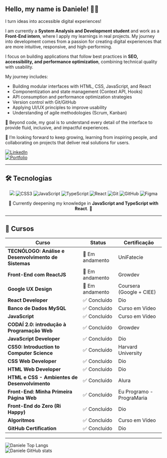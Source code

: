 ## Hello, my name is Daniele! 👩‍💻  
I turn ideas into accessible digital experiences!  

I am currently a **System Analysis and Development student** and work as a **Front-End intern**, where I apply my learnings in real projects. My journey into development comes from a passion for creating digital experiences that are more intuitive, responsive, and high-performing.  

I focus on building applications that follow best practices in **SEO, accessibility, and performance optimization**, combining technical quality with usability.  

My journey includes:  
- Building modular interfaces with HTML, CSS, JavaScript, and React  
- Componentization and state management (Context API, Hooks)  
- API consumption and performance optimization strategies  
- Version control with Git/GitHub  
- Applying UI/UX principles to improve usability  
- Understanding of agile methodologies (Scrum, Kanban)  

🌱 Beyond code, my goal is to understand every detail of the interface to provide fluid, inclusive, and impactful experiences.  

🎯 I’m looking forward to keep growing, learning from inspiring people, and collaborating on projects that deliver real solutions for users.  

[![LinkedIn](https://img.shields.io/badge/LinkedIn-0077B5?style=for-the-badge&logo=linkedin&logoColor=white)](https://www.linkedin.com/in/danieleksantos/)  
[![Portfolio](https://img.shields.io/badge/Portfolio-FF5722?style=for-the-badge&logo=todoist&logoColor=white)](https://danieleksantos.github.io/)  

-----

## 🛠️ Tecnologias  

<p align="center">
  <img src="https://img.shields.io/badge/HTML5-E34F26?style=for-the-badge&logo=html5&logoColor=white" />
  <img src="https://img.shields.io/badge/CSS3-1572B6?style=for-the-badge&logo=css3&logoColor=white" alt="CSS3" />
  <img src="https://img.shields.io/badge/JavaScript-F7DF1E?style=for-the-badge&logo=javascript&logoColor=black" alt="JavaScript" />
  <img src="https://img.shields.io/badge/TypeScript-007ACC?style=for-the-badge&logo=typescript&logoColor=white" alt="TypeScript" />
  <img src="https://img.shields.io/badge/React-20232A?style=for-the-badge&logo=react&logoColor=61DAFB" alt="React" />
  <img src="https://img.shields.io/badge/GIT-E44C30?style=for-the-badge&logo=git&logoColor=white" alt="Git" />
  <img src="https://img.shields.io/badge/GitHub-100000?style=for-the-badge&logo=github&logoColor=white" alt="GitHub" />
  <img src="https://img.shields.io/badge/Figma-696969?style=for-the-badge&logo=figma&logoColor=figma" alt="Figma" />
</p>  

<p align="center">🚀 Currently deepening my knowledge in <b>JavaScript and TypeScript with React</b>. 🚀</p>  

-----

## 📖 Cursos  

| **Curso**                                                | **Status**       | **Certificação**        |
|----------------------------------------------------------|------------------|-------------------------|
| **TECNÓLOGO: Análise e Desenvolvimento de Sistemas**     | 🚀 Em andamento  | UniFatecie              |
| **Front-End com ReactJS**                                | 🚀 Em andamento  | Growdev                 |
| **Google UX Design**                                     | 🚀 Em andamento  | Coursera (Google + CIEE)|
| **React Developer**                                      | ✅ Concluído     | Dio                     |
| **Banco de Dados MySQL**                                 | ✅ Concluído     | Curso em Vídeo          |
| **JavaScript**                                           | ✅ Concluído     | Curso em Vídeo          |
| **CODAÍ 2.0: introdução à Programação Web**              | ✅ Concluído     | Growdev                 |
| **JavaScript Developer**                                 | ✅ Concluído     | Dio                     |
| **CS50: Introduction to Computer Science**               | ✅ Concluído     | Harvard University      |
| **CSS Web Developer**                                    | ✅ Concluído     | Dio                     |
| **HTML Web Developer**                                   | ✅ Concluído     | Dio                     |
| **HTML e CSS - Ambientes de Desenvolvimento**            | ✅ Concluído     | Alura                   |
| **Front-End: Minha Primeira Página Web**                 | ✅ Concluído     | Eu Programo - PrograMaria|
| **Front-End do Zero (Ri Happy)**                         | ✅ Concluído     | Dio                     |
| **Algoritmos**                                           | ✅ Concluído     | Curso em Vídeo          |
| **GitHub Certification**                                 | ✅ Concluído     | Dio                     |

-----

![Daniele Top Langs](https://github-readme-stats.vercel.app/api/top-langs/?username=danieleksantos&size_weight=0.5&count_weight=0.5&theme=dracula)  
![Daniele GitHub stats](https://github-readme-stats.vercel.app/api?username=danieleksantos&show_icons=true&theme=dracula)  
